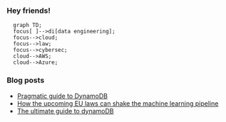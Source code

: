 ### Hey friends!

```mermaid
  graph TD;
  focus[ ]-->di[data engineering];
  focus-->cloud;
  focus-->law;
  focus-->cybersec;
  cloud-->AWS;
  cloud-->Azure;
```

### Blog posts
<!-- BLOG-POST-LIST:START -->
- [Pragmatic guide to DynamoDB](https://tomaszhamerla.com/blog/pragmatic-guide-to-dynamodb/)
- [How the upcoming EU laws can shake the machine learning pipeline](https://tomaszhamerla.com/blog/post-gdpr-ml-pipeline/)
- [The ultimate guide to dynamoDB](https://tomaszhamerla.com/blog/ultimate-guide-to-dynamodb/)
<!-- BLOG-POST-LIST:END -->